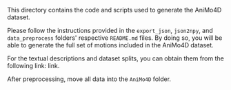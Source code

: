 This directory contains the code and scripts used to generate the AniMo4D dataset.

Please follow the instructions provided in the `export_json`, `json2npy`, and `data_preprocess` folders' respective `README.md` files. By doing so, you will be able to generate the full set of motions included in the AniMo4D dataset.

For the textual descriptions and dataset splits, you can obtain them from the following link: link.

After preprocessing, move all data into the `AniMo4D` folder.
